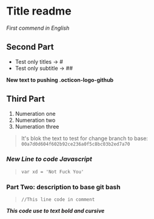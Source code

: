 # Title readme

*First commend in English*

## Second Part

- Test only titles -> #
- Test only subtitle -> ##

**New text to pushing .octicon-logo-github**
## Third Part

1. Numeration one
1. Numeration two
1. Numeration three

> It's blok the text to test for change branch to base: `00a7d0d604f602b92ce236a0f5c8bc03b2ed7a70`

### *New Line to code Javascript*

> `var xd = 'Not Fuck You'`

### Part Two: description to base git bash

> `//This line code in comment`


*__This code use to text bold and cursive__*